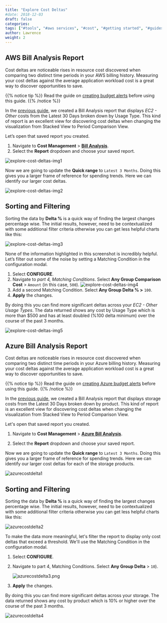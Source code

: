 ```yaml
---
title: "Explore Cost Deltas"
#date: 2018-12-03
draft: false
categories:
tags: ["#tools", "#aws services", "#cost", "#getting started", "#guides", "#azure"]
author: Lawrence
weight: 2
---
```


## AWS Bill Analysis Report

Cost deltas are noticeable rises in resource cost discovered when comparing two distinct time periods in your AWS billing history. Measuring your cost deltas against the average application workload cost is a great way to discover opportunities to save.

{{% notice tip %}}
Read the guide on [creating budget alerts](/billing-analysis/ba-guides/how-to-create-monthly-cost-reports) before using this guide.
{{% /notice %}}

In the [previous guide][1], we created a Bill Analysis report that displays _EC2 - Other_ costs from the Latest 30 Days broken down by Usage Type. This kind of report is an excellent view for discovering cost deltas when changing the visualization from Stacked View to Period Comparison View.

Let’s open that saved report you created.

1. Navigate to **Cost Management** > [**Bill Analysis**](https://us.cloudwisdom.virtana.com/#/reports/awscostall/latest).
2. Select the **Report** dropdown and choose your saved report.

![explore-cost-deltas-img1](/images/how-to-explore-cost-deltas/explore-cost-deltas-img1.png)

Now we are going to update the **Quick range** to `Latest 3 Months`. Doing this gives you a larger frame of reference for spending trends. Here we can identify our larger cost deltas.

![explore-cost-deltas-img2](/images/how-to-explore-cost-deltas/explore-cost-deltas-img2.png)

## Sorting and Filtering

Sorting the data by **Delta %** is a quick way of finding the largest changes percentage wise. The initial results, however, need to be contextualized with some additional filter criteria otherwise you can get less helpful charts like this:

![explore-cost-deltas-img3](/images/how-to-explore-cost-deltas/explore-cost-deltas-img3.png)

None of the information highlighted in this screenshot is incredibly helpful. Let’s filter out some of the noise by setting a Matching Condition in the configuration modal.



1. Select **CONFIGURE**.
2. Navigate to _part 4, Matching Conditions_. Select **Any Group Comparison Cost**  > `Amount` (in this case, `500`).
![explore-cost-deltas-img4](/images/how-to-explore-cost-deltas/explore-cost-deltas-img4.png)
3. Add a second Matching Condition. Select **Any Group Delta % >** `100`.
4. **Apply** the changes.

By doing this you can find more significant deltas across your _EC2 - Other Usage Types_. The data returned shows any cost by Usage Type which is more than $500 and has at least doubled (%100 delta minimum) over the course of the past 3 months.

![explore-cost-deltas-img5](/images/how-to-explore-cost-deltas/explore-cost-deltas-img5.png)

[1]: /billing-analysis/ba-guides/how-to-create-budget-alerts/

## Azure Bill Analysis Report

Cost deltas are noticeable rises in resource cost discovered when comparing two distinct time periods in your Azure billing history. Measuring your cost deltas against the average application workload cost is a great way to discover opportunities to save.

{{% notice tip %}} Read the guide on [creating Azure budget alerts](/billing-analysis/ba-guides/how-to-explore-cost-deltas/#azure-bill-analysis-report) before using this guide.
{{% /notice %}}

In the [previous guide](/billing-analysis/ba-guides/how-to-create-budget-alerts/), we created a Bill Analysis report that displays storage costs from the Latest 30 Days broken down by product. This kind of report is an excellent view for discovering cost deltas when changing the visualization from Stacked View to Period Comparison View.

Let's open that saved report you created.

1.  Navigate to **Cost Management** \> [**Azure Bill Analysis**](https://us.cloudwisdom.virtana.com/#/reports/azure-bill).

2.  Select the **Report** dropdown and choose your saved report.

Now we are going to update the **Quick range** to `Latest 3 Months`. Doing this gives you a larger frame of reference for spending trends. Here we can identify our larger cost deltas for each of the storage products.

![azurecostdelta1](images/how-to-explore-cost-deltas/azurecostdelta1.png)

## Sorting and Filtering

Sorting the data by **Delta %** is a quick way of finding the largest changes percentage wise. The initial results, however, need to be contextualized with some additional filter criteria otherwise you can get less helpful charts like this:

![azurecostdelta2](images/how-to-explore-cost-deltas/azurecostdelta2.png)

To make the data more meaningful, let's filter the report to display only cost deltas that exceed a threshold. We'll use the Matching Condition in the configuration modal.

1.  Select **CONFIGURE**.

2.  Navigate to part 4, Matching Conditions. Select **Any Group Delta** \> `10`).

    ![azurecostdelta3.png](images/how-to-explore-cost-deltas/azurecostdelta3.png)

3.  **Apply** the changes.

By doing this you can find more significant deltas across your storage. The data returned shows any cost by product which is 10% or higher over the course of the past 3 months.

![azurecostdelta4](images/how-to-explore-cost-deltas/azurecostdelta4.png)
